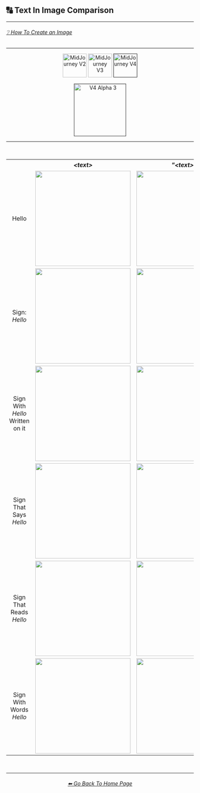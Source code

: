 <h2>🔠 Text In Image Comparison</h2>

<hr><!--------------->

<h6><a href="https://github.com/willwulfken/MidJourney-Styles-and-Keywords-Reference/wiki/%E2%9D%94-How-To-Guide#-creating-an-image">❔ How To Create an Image</a></h6>

<hr><!--------------->

<div align="center">

[<img src="/Images/Repo_Parts/Buttons/Version_Buttons/button_version_V2_inactive_third.webp?raw=true" alt="MidJourney V2" height="64" />](/Pages/MJ_V2/Comparison_Pages/Prompt_Writing/Text_In_Image_Comparison.md)
[<img src="/Images/Repo_Parts/Buttons/Version_Buttons/button_version_V3_inactive_third.webp?raw=true" alt="MidJourney V3" height="64" />](/Pages/MJ_V3/Comparison_Pages/Prompt_Writing/Text_In_Image_Comparison.md)
[<img src="/Images/Repo_Parts/Buttons/Version_Buttons/button_version_V4_active_third.webp?raw=true" alt="MidJourney V4" height="64" />]()

[<img src="/Images/Repo_Parts/Buttons/Comparison_Page_Buttons/Subgroups/V4_Alpha_Versions/button_V4_alpha_3_active.webp?raw=true" alt="V4 Alpha 3" width="140.5" />]()

</div>

<hr>
<br>

<div align="center">

<table>
    <tr align=center valign=middle>
        <th></th>
        <th><i>&#60;text&#62;</i></th>
        <th><i>"&#60;text&#62;"</i></th>
        <th><i>'&#60;text&#62;'</i></th>
        <th><i>: &#60;text&#62;</i></th>
    </tr>
    <tr align=center valign=middle>
        <td>Hello</td>
        <td><img src="/Images/MJ_V4/V4_Alpha_3/Comparison_Page_Images/Text_In_Image_Comparison/Text/Hello.png?raw=true" width="256" /></td>
        <td><img src="/Images/MJ_V4/V4_Alpha_3/Comparison_Page_Images/Text_In_Image_Comparison/Text_With_Quotes/Hello.png?raw=true" width="256" /></td>
        <td><img src="/Images/MJ_V4/V4_Alpha_3/Comparison_Page_Images/Text_In_Image_Comparison/Text_With_Apostrophes/Hello.png?raw=true" width="256" /></td>
        <td>-</td>
    </tr>
    <tr align=center valign=middle>
        <td>Sign: <i>Hello</i></td>
        <td><img src="/Images/MJ_V4/V4_Alpha_3/Comparison_Page_Images/Text_In_Image_Comparison/Text_With_Colon/Sign_Hello.png?raw=true" width="256" /></td>
        <td><img src="/Images/MJ_V4/V4_Alpha_3/Comparison_Page_Images/Text_In_Image_Comparison/Text_With_Colon/Sign_''Hello''.png?raw=true" width="256" /></td>
        <td><img src="/Images/MJ_V4/V4_Alpha_3/Comparison_Page_Images/Text_In_Image_Comparison/Text_With_Colon/Sign_'Hello'.png?raw=true" width="256" /></td>
        <td>-</td>
    </tr>
    <tr align=center valign=middle>
        <td>Sign With <i>Hello</i> Written on it</td><td><img src="/Images/MJ_V4/V4_Alpha_3/Comparison_Page_Images/Text_In_Image_Comparison/Text/Sign_With_Hello_Written_on_it.png?raw=true" width="256" /></td>
        <td><img src="/Images/MJ_V4/V4_Alpha_3/Comparison_Page_Images/Text_In_Image_Comparison/Text_With_Quotes/Sign_With_Hello_Written_on_it.png?raw=true" width="256" /></td>
        <td><img src="/Images/MJ_V4/V4_Alpha_3/Comparison_Page_Images/Text_In_Image_Comparison/Text_With_Apostrophes/Sign_With_Hello_Written_on_it.png?raw=true" width="256" /></td>
        <td>-</td>
    </tr>
    <tr align=center valign=middle>
        <td>Sign That Says <i>Hello</i></td><td><img src="/Images/MJ_V4/V4_Alpha_3/Comparison_Page_Images/Text_In_Image_Comparison/Text/Sign_That_Says_Hello.png?raw=true" width="256" /></td>
        <td><img src="/Images/MJ_V4/V4_Alpha_3/Comparison_Page_Images/Text_In_Image_Comparison/Text_With_Quotes/Sign_That_Says_Hello.png?raw=true" width="256" /></td>
        <td><img src="/Images/MJ_V4/V4_Alpha_3/Comparison_Page_Images/Text_In_Image_Comparison/Text_With_Apostrophes/Sign_That_Says_Hello.png?raw=true" width="256" /></td>
        <td><img src="/Images/MJ_V4/V4_Alpha_3/Comparison_Page_Images/Text_In_Image_Comparison/Text_With_Colon/Sign_That_Says_Hello.png?raw=true" width="256" /></td>
    </tr>
    <tr align=center valign=middle>
        <td>Sign That Reads <i>Hello</i></td><td><img src="/Images/MJ_V4/V4_Alpha_3/Comparison_Page_Images/Text_In_Image_Comparison/Text/Sign_That_Reads_Hello.png?raw=true" width="256" /></td>
        <td><img src="/Images/MJ_V4/V4_Alpha_3/Comparison_Page_Images/Text_In_Image_Comparison/Text_With_Quotes/Sign_That_Reads_Hello.png?raw=true" width="256" /></td>
        <td><img src="/Images/MJ_V4/V4_Alpha_3/Comparison_Page_Images/Text_In_Image_Comparison/Text_With_Apostrophes/Sign_That_Reads_Hello.png?raw=true" width="256" /></td>
        <td><img src="/Images/MJ_V4/V4_Alpha_3/Comparison_Page_Images/Text_In_Image_Comparison/Text_With_Colon/Sign_That_Reads_Hello.png?raw=true" width="256" /></td>
    </tr>
    <tr align=center valign=middle>
        <td>Sign With Words <i>Hello</i></td><td><img src="/Images/MJ_V4/V4_Alpha_3/Comparison_Page_Images/Text_In_Image_Comparison/Text/Sign_With_Words_Hello.png?raw=true" width="256" /></td>
        <td><img src="/Images/MJ_V4/V4_Alpha_3/Comparison_Page_Images/Text_In_Image_Comparison/Text_With_Quotes/Sign_With_Words_Hello.png?raw=true" width="256" /></td>
        <td><img src="/Images/MJ_V4/V4_Alpha_3/Comparison_Page_Images/Text_In_Image_Comparison/Text_With_Apostrophes/Sign_With_Words_Hello.png?raw=true" width="256" /></td>
        <td><img src="/Images/MJ_V4/V4_Alpha_3/Comparison_Page_Images/Text_In_Image_Comparison/Text_With_Colon/Sign_With_Words_Hello.png?raw=true" width="256" /></td>
    </tr>
</table>

</div>

<br>

<hr><!--------------->
<div align="center">
<h6><a href="https://github.com/willwulfken/MidJourney-Styles-and-Keywords-Reference/blob/main/README.md">⬅ Go Back To Home Page</a></h6>
</div>